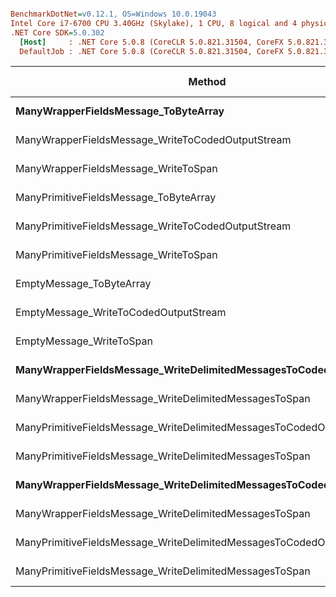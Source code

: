 ``` ini

BenchmarkDotNet=v0.12.1, OS=Windows 10.0.19043
Intel Core i7-6700 CPU 3.40GHz (Skylake), 1 CPU, 8 logical and 4 physical cores
.NET Core SDK=5.0.302
  [Host]     : .NET Core 5.0.8 (CoreCLR 5.0.821.31504, CoreFX 5.0.821.31504), X64 RyuJIT
  DefaultJob : .NET Core 5.0.8 (CoreCLR 5.0.821.31504, CoreFX 5.0.821.31504), X64 RyuJIT


```
|                                                               Method | messageCount |         Mean |      Error |     StdDev |  Gen 0 | Gen 1 | Gen 2 | Allocated |
|--------------------------------------------------------------------- |------------- |-------------:|-----------:|-----------:|-------:|------:|------:|----------:|
|                                 **ManyWrapperFieldsMessage_ToByteArray** |            **?** |    **807.67 ns** |  **10.829 ns** |  **10.129 ns** | **0.0429** |     **-** |     **-** |     **184 B** |
|                    ManyWrapperFieldsMessage_WriteToCodedOutputStream |            ? |    517.48 ns |   7.457 ns |   6.611 ns | 0.0153 |     - |     - |      64 B |
|                                 ManyWrapperFieldsMessage_WriteToSpan |            ? |    502.40 ns |   7.506 ns |   7.021 ns |      - |     - |     - |         - |
|                               ManyPrimitiveFieldsMessage_ToByteArray |            ? |    395.53 ns |   5.978 ns |   5.300 ns | 0.0401 |     - |     - |     168 B |
|                  ManyPrimitiveFieldsMessage_WriteToCodedOutputStream |            ? |    294.19 ns |   4.604 ns |   4.307 ns | 0.0153 |     - |     - |      64 B |
|                               ManyPrimitiveFieldsMessage_WriteToSpan |            ? |    277.86 ns |   4.161 ns |   3.892 ns |      - |     - |     - |         - |
|                                             EmptyMessage_ToByteArray |            ? |     34.19 ns |   0.464 ns |   0.388 ns | 0.0210 |     - |     - |      88 B |
|                                EmptyMessage_WriteToCodedOutputStream |            ? |     27.50 ns |   0.562 ns |   0.526 ns | 0.0153 |     - |     - |      64 B |
|                                             EmptyMessage_WriteToSpan |            ? |     12.26 ns |   0.263 ns |   0.233 ns |      - |     - |     - |         - |
|   **ManyWrapperFieldsMessage_WriteDelimitedMessagesToCodedOutputStream** |           **10** |  **7,596.10 ns** | **137.738 ns** | **122.101 ns** | **0.0153** |     **-** |     **-** |      **64 B** |
|                ManyWrapperFieldsMessage_WriteDelimitedMessagesToSpan |           10 |  7,400.37 ns |  54.982 ns |  51.430 ns |      - |     - |     - |         - |
| ManyPrimitiveFieldsMessage_WriteDelimitedMessagesToCodedOutputStream |           10 |  3,749.14 ns |  21.743 ns |  19.274 ns | 0.0153 |     - |     - |      64 B |
|              ManyPrimitiveFieldsMessage_WriteDelimitedMessagesToSpan |           10 |  3,618.80 ns |  34.330 ns |  32.112 ns |      - |     - |     - |         - |
|   **ManyWrapperFieldsMessage_WriteDelimitedMessagesToCodedOutputStream** |          **100** | **75,962.50 ns** | **770.504 ns** | **683.032 ns** |      **-** |     **-** |     **-** |      **64 B** |
|                ManyWrapperFieldsMessage_WriteDelimitedMessagesToSpan |          100 | 74,091.77 ns | 966.210 ns | 806.829 ns |      - |     - |     - |         - |
| ManyPrimitiveFieldsMessage_WriteDelimitedMessagesToCodedOutputStream |          100 | 36,914.20 ns | 505.599 ns | 472.938 ns |      - |     - |     - |      64 B |
|              ManyPrimitiveFieldsMessage_WriteDelimitedMessagesToSpan |          100 | 36,021.93 ns | 450.587 ns | 399.433 ns |      - |     - |     - |         - |
